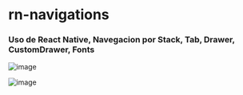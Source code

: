 # rn-navigations

### Uso de React Native, Navegacion por Stack, Tab, Drawer, CustomDrawer, Fonts
![image](https://user-images.githubusercontent.com/66761042/183227964-5f4fa8a9-d529-4569-8d22-522de4ce28bb.png)

![image](https://user-images.githubusercontent.com/66761042/183124386-fd6f1aae-d4b4-4753-b988-fa579bb1cf16.png)
